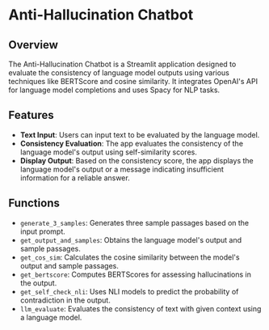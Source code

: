 # Anti-Hallucination Chatbot

## Overview
The Anti-Hallucination Chatbot is a Streamlit application designed to evaluate the consistency of language model outputs using various techniques like BERTScore and cosine similarity. It integrates OpenAI's API for language model completions and uses Spacy for NLP tasks.

## Features

- **Text Input**: Users can input text to be evaluated by the language model.
- **Consistency Evaluation**: The app evaluates the consistency of the language model's output using self-similarity scores.
- **Display Output**: Based on the consistency score, the app displays the language model's output or a message indicating insufficient information for a reliable answer.

## Functions

- `generate_3_samples`: Generates three sample passages based on the input prompt.
- `get_output_and_samples`: Obtains the language model's output and sample passages.
- `get_cos_sim`: Calculates the cosine similarity between the model's output and sample passages.
- `get_bertscore`: Computes BERTScores for assessing hallucinations in the output.
- `get_self_check_nli`: Uses NLI models to predict the probability of contradiction in the output.
- `llm_evaluate`: Evaluates the consistency of text with given context using a language model.
